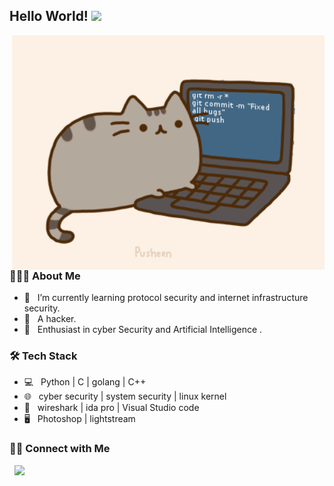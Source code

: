 <h2> Hello World! <img src="https://github.com/souvikguria98/souvikguria98/blob/master/Hi.gif" width="25"></h2>
<img align="right" alt="GIF" src="https://github.com/zhenghaodong/picture/raw/master/51.gif" width="500"/>

<h3> 👨🏻‍💻 About Me </h3>

- 🔭 &nbsp; I’m currently learning protocol security and internet infrastructure security.
- 💼 &nbsp; A hacker.
- 🌱 &nbsp; Enthusiast in cyber Security and Artificial Intelligence .

<h3>🛠 Tech Stack</h3>

- 💻 &nbsp; Python | C | golang | C++  
- 🌐 &nbsp; cyber security | system security | linux kernel 
- 🔧 &nbsp; wireshark | ida pro | Visual Studio code 
- 🖥 &nbsp; Photoshop | lightstream


<h3> 🤝🏻 Connect with Me </h3>

<p align="left">
&nbsp; <a href="mailto:zhdwizard@gmail.com" target="_blank" rel="noopener noreferrer"><img src="https://img.icons8.com/plasticine/100/000000/gmail.png"  width="50" /></a>
</p>

